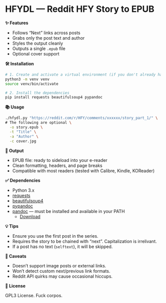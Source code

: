 # HFYDL — Reddit HFY Story to EPUB

**✨ Features**

* Follows “Next” links across posts
* Grabs only the post text and author
* Styles the output cleanly
* Outputs a single `.epub` file
* Optional cover support

**🛠️ Installation**

```bash
# 1. Create and activate a virtual environment (if you don't already have one)
python3 -m venv venv
source venv/bin/activate

# 2. Install the dependencies
pip install requests beautifulsoup4 pypandoc
```

**📚 Usage**

```bash
./hfydl.py "https://reddit.com/r/HFY/comments/xxxxxx/story_part_1/" \
# The following are optional \
  -o story.epub \
  -t "Title" \
  -a "Author" \
  -c cover.jpg
```

**🧼 Output**

* EPUB file: ready to sideload into your e-reader
* Clean formatting, headers, and page breaks
* Compatible with most readers (tested with Calibre, Kindle, KOReader)

**✅ Dependencies**

* Python 3.x
* [requests](https://pypi.org/project/requests/)
* [beautifulsoup4](https://pypi.org/project/beautifulsoup4/)
* [pypandoc](https://pypi.org/project/pypandoc/)
* [pandoc](https://pandoc.org/) — must be installed and available in your PATH
  * [Download](https://pandoc.org/installing.html)

**💡 Tips**

* Ensure you use the first post in the series.
* Requires the story to be chained with “next”. Capitalization is irrelivant.
* If a post has no text (`selftext`), it will be skipped.

**🐛 Caveats**

* Doesn’t support image posts or external links.
* Won’t detect custom next/previous link formats.
* Reddit API quirks may cause occasional hiccups.

**📄 License**

GPL3 License. Fuck corpos.
